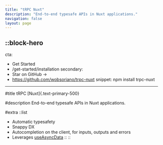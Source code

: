 ```yaml
---
title: "tRPC Nuxt"
description: "End-to-end typesafe APIs in Nuxt applications."
navigation: false
layout: page
---
```


::block-hero
---
cta:
  - Get Started
  - /get-started/installation
secondary:
  - Star on GitHub ->
  - https://github.com/wobsoriano/trpc-nuxt
snippet: npm install trpc-nuxt
---

#title
tRPC [Nuxt]{.text-primary-500}

#description
End-to-end typesafe APIs in Nuxt applications. 

#extra
  ::list
  - Automatic typesafety 
  - Snappy DX
  - Autocompletion on the client, for inputs, outputs and errors
  - Leverages [useAsyncData](https://nuxt.com/docs/api/composables/use-async-data)
  ::
::
